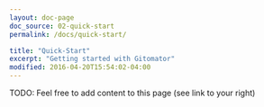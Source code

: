 ```yaml
---
layout: doc-page
doc_source: 02-quick-start
permalink: /docs/quick-start/

title: "Quick-Start"
excerpt: "Getting started with Gitomator"
modified: 2016-04-20T15:54:02-04:00
---
```


TODO: Feel free to add content to this page (see link to your right)
